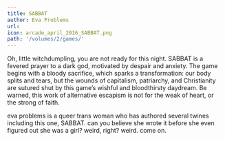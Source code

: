 ```yaml
---
title: SABBAT
author: Eva Problems
url: 
icon: arcade_april_2016_SABBAT.png
path: '/volumes/2/games/'
---
```

Oh, little witchdumpling, you are not ready for this night. SABBAT is a fevered
prayer to a dark god, motivated by despair and anxiety. The game begins with a bloody
sacrifice, which sparks a transformation: our body splits and tears, but the wounds
of capitalism, patriarchy, and Christianity are sutured shut by this game’s wishful
and bloodthirsty daydream. Be warned, this work of alternative escapism is not for
the weak of heart, or the strong of faith.

eva problems is a queer trans woman who has authored several twines including this
one, SABBAT. can you believe she wrote it before she even figured out she was a girl?
weird, right? weird. come on.